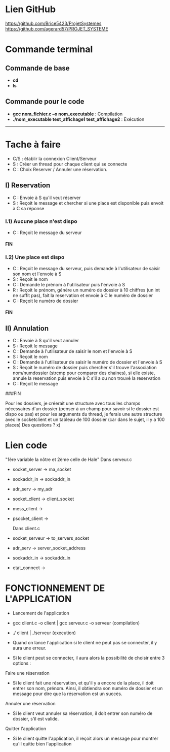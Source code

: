 # Lien GitHub
https://github.com/Brice5423/ProjetSystemes
https://github.com/agerard57/PROJET_SYSTEME

# Commande terminal

## Commande de base
- **cd**
- **ls**


## Commande pour le code
- **gcc nom_fichier.c –o nom_executable** : Compilation
- **./nom_executable test_affichage1 test_affichage2** : Exécution

--------------------------------------------------------------------------------

# Tache à faire

- C/S : établir la connexion Client/Serveur
- S : Créer un thread pour chaque client qui se connecte
- C : Choix Reserver / Annuler une réservation.

## I) Reservation
- C : Envoie à S qu'il veut réserver
- S : Reçoit le message et chercher si une place est disponible puis envoit à C sa réponse

### I.1) Aucune place n'est dispo
- C : Reçoit le message du serveur

#### FIN

### I.2) Une place est dispo
- C : Reçoit le message du serveur, puis demande à l'utilisateur de saisir son nom et l'envoie à S
- S : Reçoit le nom
- C : Demande le prénom à l'utilisateur puis l'envoie à S
- R : Reçoit le prénom, génère un numéro de dossier à 10 chiffres (un int ne suffit pas), fait la reservation et envoie à C le numéro de dossier
- C : Reçoit le numéro de dossier

#### FIN

## II) Annulation
- C : Envoie à S qu'il veut annuler
- S : Reçoit le message
- C : Demande à l'utilisateur de saisir le nom et l'envoie à S
- S : Reçoit le nom
- C : Demande à l'utilisateur de saisir le numéro de dossier et l'envoie à S
- S : Reçoit le numéro de dossier puis chercher s'il trouve l'association nom/numdossier (strcmp pour comparer des chaines), si elle existe, annule la reservation puis envoie à C s'il a ou non trouvé la reservation
- C : Reçoit le message

###FIN

Pour les dossiers, je créerait une structure avec tous les champs nécessaires d'un dossier (penser à un champ pour savoir si le dossier est dispo ou pas) et pour les arguments du thread, je ferais une autre structure avec le socketclient et un tableau de 100 dossier (car dans le sujet, il y a 100 places)
Des questions ? x)

# Lien code

"1ère variable la nôtre et 2ème celle de Hale"
    Dans serveur.c
    
- socket_server -> ma_socket
- sockaddr_in -> sockaddr_in
- adr_serv -> my_adr
- socket_client -> client_socket
- mess_client ->
- psocket_client ->

    Dans client.c
    
- socket_serveur -> to_servers_socket
- adr_serv -> server_socket_address
- sockaddr_in -> sockaddr_in
- etat_connect -> 

# FONCTIONNEMENT DE L'APPLICATION

- Lancement de l'application 
- gcc client.c -o client | gcc serveur.c -o serveur (compilation)
- ./ client | ./serveur (execution)

- Quand on lance l'application si le client ne peut pas se connecter, il y aura une erreur.
- Si le client peut se connecter, il aura alors la possibilité de choisir entre 3 options :

Faire une réservation
- Si le client fait une réservation, et qu'il y a encore de la place, il doit entrer son nom, prénom. Ainsi, il obtiendra son numéro de dossier et un message pour dire que la réservation est un succès.
 
 Annuler une réservation
 - Si le client veut annuler sa réservation, il doit entrer son numéro de dossier, s'il est valide.

Quitter l'application
- Si le client quitte l'application, il reçoit alors un message pour montrer qu'il quitte bien l'application

